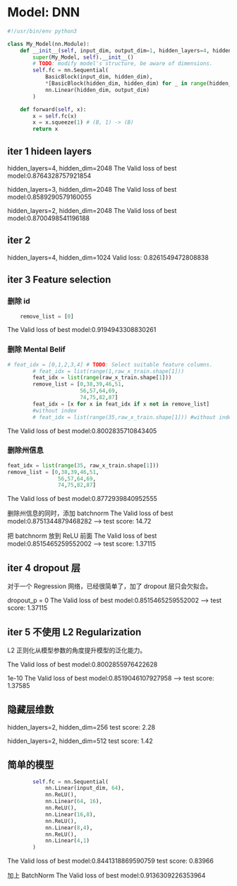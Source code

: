 # Model: DNN
```python
#!/usr/bin/env python3

class My_Model(nn.Module):
    def __init__(self, input_dim, output_dim=1, hidden_layers=4, hidden_dim=1024):
        super(My_Model, self).__init__()
        # TODO: modify model's structure, be aware of dimensions. 
        self.fc = nn.Sequential(
            BasicBlock(input_dim, hidden_dim),
            *[BasicBlock(hidden_dim, hidden_dim) for _ in range(hidden_layers)],
            nn.Linear(hidden_dim, output_dim)
        )

    def forward(self, x):
        x = self.fc(x)
        x = x.squeeze(1) # (B, 1) -> (B)
        return x
```
## iter 1 hideen layers
hidden_layers=4, hidden_dim=2048 
The Valid loss of best model:0.8764328757921854

hidden_layers=3, hidden_dim=2048
The Valid loss of best model:0.8589290579160055

hidden_layers=2, hidden_dim=2048
The Valid loss of best model:0.8700498541196188

## iter 2
hidden_layers=4, hidden_dim=1024 
Valid loss: 0.8261549472808838

## iter 3 Feature selection
### 删除 id
```python
    remove_list = [0]
```
The Valid loss of best model:0.9194943308830261

### 删除 Mental Belif
```python
# feat_idx = [0,1,2,3,4] # TODO: Select suitable feature columns.
        # feat_idx = list(range(1,raw_x_train.shape[1]))
        feat_idx = list(range(raw_x_train.shape[1]))
        remove_list = [0,38,39,46,51,
                       56,57,64,69,
                       74,75,82,87]
        feat_idx = [x for x in feat_idx if x not in remove_list]
        #without index
        # feat_idx = list(range(35,raw_x_train.shape[1])) #without index and states
```
The Valid loss of best model:0.8002835710843405

### 删除州信息
```python
feat_idx = list(range(35, raw_x_train.shape[1]))
remove_list = [0,38,39,46,51,
                56,57,64,69,
                74,75,82,87] 
```
The Valid loss of best model:0.8772939840952555

删除州信息的同时，添加 batchnorm
The Valid loss of best model:0.8751344879468282 --> test score: 14.72

把 batchnorm 放到 ReLU 前面 
The Valid loss of best model:0.8515465259552002 --> test score: 1.37115


## iter 4 dropout 层
对于一个 Regression 网络，已经很简单了，加了 dropout 层只会欠拟合。

dropout_p = 0
The Valid loss of best model:0.8515465259552002 --> test score: 1.37115

## iter 5 不使用 L2 Regularization
L2 正则化从模型参数的角度提升模型的泛化能力。


The Valid loss of best model:0.8002855976422628

1e-10
The Valid loss of best model:0.8519046107927958 --> test score: 1.37585

## 隐藏层维数
hidden_layers=2, hidden_dim=256
test score: 2.28

hidden_layers=2, hidden_dim=512
test score: 1.42

## 简单的模型
```python
        self.fc = nn.Sequential(
            nn.Linear(input_dim, 64),
            nn.ReLU(),
            nn.Linear(64, 16),
            nn.ReLU(),
            nn.Linear(16,8),
            nn.ReLU(),
            nn.Linear(8,4),
            nn.ReLU(),
            nn.Linear(4,1)
        )
```
The Valid loss of best model:0.8441318869590759
test score: 0.83966

加上 BatchNorm
The Valid loss of best model:0.9136309226353964





